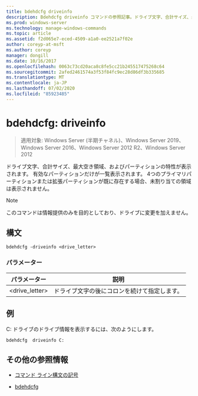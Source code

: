 ```yaml
---
title: bdehdcfg driveinfo
description: Bdehdcfg driveinfo コマンドの参照記事。ドライブ文字、合計サイズ、最大空き領域、およびパーティションの特性が表示されます。
ms.prod: windows-server
ms.technology: manage-windows-commands
ms.topic: article
ms.assetid: f2d065e7-eced-4509-a1a0-ee2521a7f02e
author: coreyp-at-msft
ms.author: coreyp
manager: dongill
ms.date: 10/16/2017
ms.openlocfilehash: 0063c73cd20aca8c8fe5cc21b245517475268c64
ms.sourcegitcommit: 2afed2461574a3f53f84fc9ec28d86df3b335685
ms.translationtype: MT
ms.contentlocale: ja-JP
ms.lasthandoff: 07/02/2020
ms.locfileid: "85923485"
---
```

# <a name="bdehdcfg-driveinfo"></a>bdehdcfg: driveinfo

> 適用対象: Windows Server (半期チャネル)、Windows Server 2019、Windows Server 2016、Windows Server 2012 R2、Windows Server 2012

ドライブ文字、合計サイズ、最大空き領域、およびパーティションの特性が表示されます。 有効なパーティションだけが一覧表示されます。 4つのプライマリパーティションまたは拡張パーティションが既に存在する場合、未割り当ての領域は表示されません。

>[!NOTE]
> このコマンドは情報提供のみを目的としており、ドライブに変更を加えません。

## <a name="syntax"></a>構文

```
bdehdcfg -driveinfo <drive_letter>
```

### <a name="parameters"></a>パラメーター

| パラメーター | 説明 |
| --------- | ----------- |
| <drive_letter> | ドライブ文字の後にコロンを続けて指定します。 |

## <a name="example"></a>例

C: ドライブのドライブ情報を表示するには、次のようにします。

```
bdehdcfg  driveinfo C:
```

## <a name="additional-references"></a>その他の参照情報

- [コマンド ライン構文の記号](command-line-syntax-key.md)

- [bdehdcfg](bdehdcfg.md)
